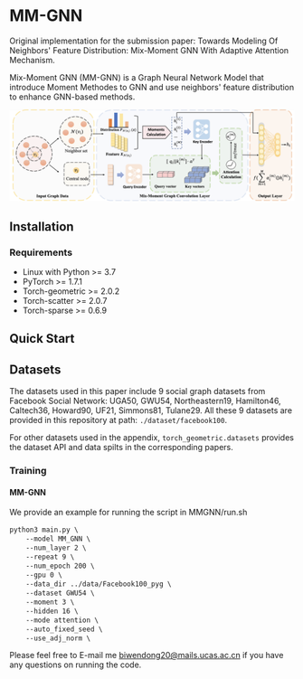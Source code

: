 # MM-GNN

Original implementation for the submission paper: Towards Modeling Of Neighbors' Feature Distribution:  Mix-Moment GNN With Adaptive Attention Mechanism.

Mix-Moment GNN (MM-GNN) is a Graph Neural Network Model that introduce Moment Methodes to GNN and use neighbors' feature distribution to enhance GNN-based methods. 

![model_structure](model_structure.png)

## Installation

### Requirements

* Linux with Python >= 3.7
* PyTorch >= 1.7.1
* Torch-geometric >= 2.0.2
* Torch-scatter >= 2.0.7
* Torch-sparse >= 0.6.9

## Quick Start

## Datasets

The datasets used in this paper include 9 social graph datasets from Facebook Social Network: UGA50, GWU54, Northeastern19, Hamilton46, Caltech36, Howard90, UF21, Simmons81, Tulane29. All these 9 datasets are provided in this repository at path: `./dataset/facebook100`. 

For other datasets used in the appendix, `torch_geometric.datasets` provides the dataset API and data spilts in the corresponding papers. 

### Training

#### MM-GNN

We provide an example for running the script in MMGNN/run.sh

```shell
python3 main.py \
    --model MM_GNN \
    --num_layer 2 \
    --repeat 9 \
    --num_epoch 200 \
    --gpu 0 \
    --data_dir ../data/Facebook100_pyg \
    --dataset GWU54 \
    --moment 3 \
    --hidden 16 \
    --mode attention \
    --auto_fixed_seed \
    --use_adj_norm \
```

Please feel free to E-mail me [biwendong20@mails.ucas.ac.cn](biwendong20@mails.ucas.ac.cn) if you have any questions on running the code.


